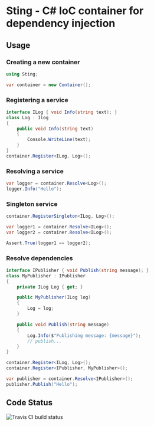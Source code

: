 # Sting - C# IoC container for dependency injection

## Usage

### Creating a new container
```csharp
using Sting;

var container = new Container();
```

### Registering a service
```csharp
interface ILog { void Info(string text); }
class Log : Ilog 
{ 
    public void Info(string text) 
    { 
        Console.WriteLine(text);
    }
}
container.Register<ILog, Log>();
```

### Resolving a service
```csharp
var logger = container.Resolve<Log>();
logger.Info("Hello");
```

### Singleton service
```csharp
container.RegisterSingleton<ILog, Log>();

var logger1 = container.Resolve<ILog>();
var logger2 = container.Resolve<ILog>();

Assert.True(logger1 == logger2);
```

### Resolve dependencies
```csharp
interface IPublisher { void Publish(string message); }
class MyPublisher : IPublisher 
{
    private ILog Log { get; }

    public MyPublisher(ILog log) 
    { 
        Log = log; 
    }

    public void Publish(string message) 
    {
        Log.Info($"Publishing message: {message}");
        // publish...
    }
}

container.Register<ILog, Log>();
container.Register<IPublisher, MyPublisher>();

var publisher = container.Resolve<IPublisher>();
publisher.Publish("Hello");
```

## Code Status

![Travis CI build status](https://travis-ci.org/gmmoreira/sting-ioc.svg?branch=master)

